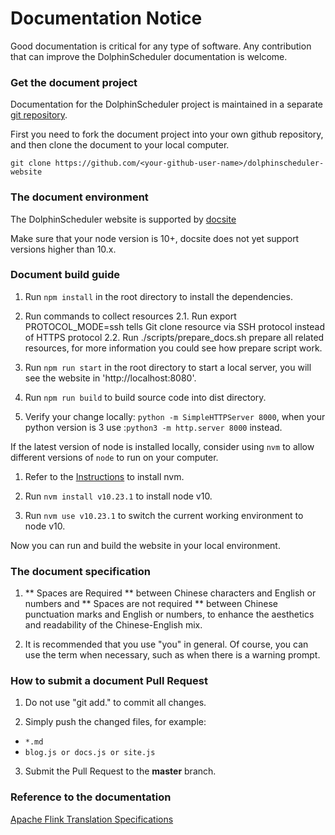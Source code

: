 # Documentation Notice

Good documentation is critical for any type of software. Any contribution that can improve the DolphinScheduler documentation is welcome.

###  Get the document project

Documentation for the DolphinScheduler project is maintained in a separate [git repository](https://github.com/apache/dolphinscheduler-website).

First you need to fork the document project into your own github repository, and then clone the document to your local computer.

```
git clone https://github.com/<your-github-user-name>/dolphinscheduler-website
```

### The document environment

The DolphinScheduler website is supported by [docsite](https://github.com/chengshiwen/docsite-ext)

Make sure that your node version is 10+, docsite does not yet support versions higher than 10.x.

### Document build guide

1. Run `npm install` in the root directory to install the dependencies.

2. Run commands to collect resources 2.1. Run export PROTOCOL_MODE=ssh tells Git clone resource via SSH protocol instead of HTTPS protocol 2.2. Run ./scripts/prepare_docs.sh prepare all related resources, for more information you could see how prepare script work.

3. Run `npm run start` in the root directory to start a local server, you will see the website in 'http://localhost:8080'.

4. Run `npm run build` to build source code into dist directory.

5. Verify your change locally: `python -m SimpleHTTPServer 8000`, when your python version is 3 use :`python3 -m http.server 8000` instead.

If the latest version of node is installed locally, consider using `nvm` to allow different versions of `node` to run on your computer.

1. Refer to the [Instructions](http://nvm.sh) to install nvm.

2. Run `nvm install v10.23.1` to install node v10.

3. Run `nvm use v10.23.1` to switch the current working environment to node v10.

Now you can run and build the website in your local environment.

### The document specification

1. ** Spaces are Required ** between Chinese characters and English or numbers and ** Spaces are not required ** between Chinese punctuation marks and English or numbers, to enhance the aesthetics and readability of the Chinese-English mix.

2. It is recommended that you use "you" in general. Of course, you can use the term when necessary, such as when there is a warning prompt.

### How to submit a document Pull Request

1. Do not use "git add." to commit all changes.

2. Simply push the changed files, for example:

 * `*.md`
 * `blog.js or docs.js or site.js`

3. Submit the Pull Request to the **master** branch.

### Reference to the documentation

[Apache Flink Translation Specifications](https://cwiki.apache.org/confluence/display/FLINK/Flink+Translation+Specifications)
